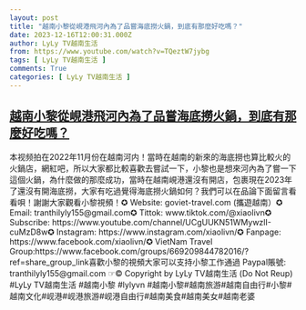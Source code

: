 ```yaml
---
layout: post
title: "越南小黎從峴港飛河內為了品嘗海底撈火鍋，到底有那麼好吃嗎？"
date: 2023-12-16T12:00:31.000Z
author: LyLy TV越南生活
from: https://www.youtube.com/watch?v=TQeztW7jybg
tags: [ LyLy TV越南生活 ]
comments: True
categories: [ LyLy TV越南生活 ]
---
```

<!--1702728031000-->
[越南小黎從峴港飛河內為了品嘗海底撈火鍋，到底有那麼好吃嗎？](https://www.youtube.com/watch?v=TQeztW7jybg)
------

<div>
本视频拍在2022年11月份在越南河内！當時在越南的新來的海底撈也算比較火的火鍋店，網紅吧，所以大家都比較喜歡去嘗試一下，小黎也是想來河內為了嘗一下這個火鍋，為什麼做的那麼成功，當時在越南峴港還沒有開店，包裹現在2023年了還沒有開海底撈，大家有吃過覺得海底撈火鍋如何？我們可以在品論下面留言看看唄！謝謝大家觀看小黎視頻！✪ Website: goviet-travel.com (攜遊越南）✪ Email: tranthilyly155@gmail.com✪ Tittok: www.tiktok.com/@xiaolivn✪ Subscribe: https://www.youtube.com/channel/UCgUUKN51WMywzlI-cuMzD8w✪ Instagram: https://www.instagram.com/xiaolivn/✪  Fanpage: https://www.facebook.com/xiaolivn/✪ VietNam Travel Group:https://www.facebook.com/groups/669209844782016/?ref=share_group_link喜歡小黎的視頻大家可以支持小黎工作通過 Paypal賬號: tranthilyly155@gmail.com ☞© Copyright by LyLy TV越南生活 (Do Not Reup) #LyLy TV越南生活 #越南小黎 #lylyvn #越南小黎#越南旅游#越南自由行#小黎#越南文化#岘港#岘港旅游#岘港自由行#越南美食#越南美女#越南老婆
</div>
